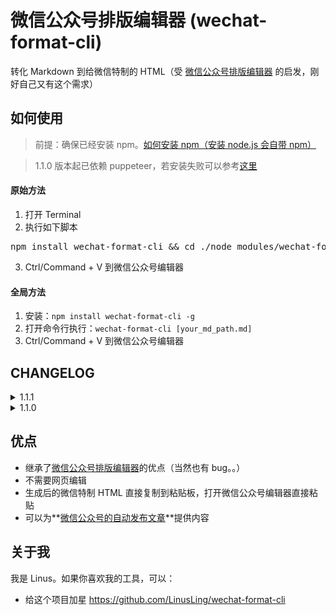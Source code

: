 # 微信公众号排版编辑器 (wechat-format-cli)

转化 Markdown 到给微信特制的 HTML（受 [微信公众号排版编辑器](https://github.com/lyricat/wechat-format) 的启发，刚好自己又有这个需求）

## 如何使用

> 前提：确保已经安装 npm。[如何安装 npm（安装 node.js 会自带 npm）](http://www.runoob.com/nodejs/nodejs-install-setup.html)

> 1.1.0 版本起已依赖 puppeteer，若安装失败可以参考[这里](https://github.com/cnpm/cnpmjs.org/issues/1246#issuecomment-359148058)

#### 原始方法

1. 打开 Terminal
2. 执行如下脚本
<pre>
npm install wechat-format-cli && cd ./node_modules/wechat-format-cli && npm start <b>your_md_path.md</b>
</pre>
3. Ctrl/Command + V 到微信公众号编辑器

#### 全局方法

1. 安装：`npm install wechat-format-cli -g`
2. 打开命令行执行：`wechat-format-cli [your_md_path.md]`
3. Ctrl/Command + V 到微信公众号编辑器
## CHANGELOG

<details>
<summary>1.1.1</summary>
</br>
<p>1. 支持全局安装</b></p>
</details>

<details>
<summary>1.1.0</summary>
</br>
<p>1. 利用 puppeteer 实现复制 html，替换原来纯文本带标签的方式</p>
</details>

## 优点

- 继承了[微信公众号排版编辑器](https://github.com/lyricat/wechat-format)的优点（当然也有 bug。。）
- 不需要网页编辑
- 生成后的微信特制 HTML 直接复制到粘贴板，打开微信公众号编辑器直接粘贴
- 可以为**[微信公众号的自动发布文章](https://github.com/LinusLing/WeChatMediaPlatformAutomation)**提供内容

## 关于我

我是 Linus。如果你喜欢我的工具，可以：

- 给这个项目加星 https://github.com/LinusLing/wechat-format-cli

